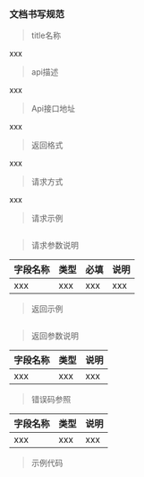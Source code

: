 ### 文档书写规范

> title名称

<view class="api-title">xxx</view>

> api描述

<view class="api-desc">xxx</view>

> Api接口地址

<view class="api-url">xxx</view>

> 返回格式

<view class="api-reponse-format">xxx</view>

> 请求方式

<view class="api-request-method">xxx</view>

> 请求示例

<view class="api-request-demo">

```json

```

</view>

> 请求参数说明

<view class="request-param">

字段名称 | 类型 | 必填 | 说明
--- | --- | --- | ---
xxx | xxx | xxx | xxx

</view>

> 返回示例

<view class="api-reponse-demo">

```json

```

</view>

> 返回参数说明

<view class="reponse-param">

字段名称 | 类型 | 说明
--- | --- | ---
xxx | xxx | xxx

</view>

> 错误码参照

<view class="error-param">

字段名称 | 类型 | 说明
--- | --- | ---
xxx | xxx | xxx

</view>


> 示例代码

<div class="code-demo">

```go

```

</div>